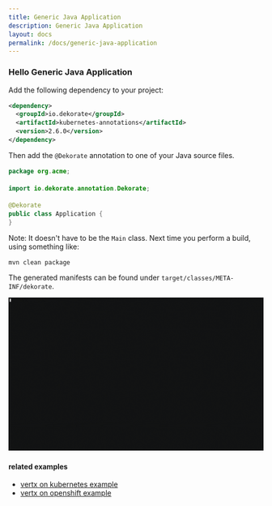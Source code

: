 ```yaml
---
title: Generic Java Application
description: Generic Java Application
layout: docs
permalink: /docs/generic-java-application
---
```


### Hello Generic Java Application

Add the following dependency to your project:

```xml
<dependency>
  <groupId>io.dekorate</groupId>
  <artifactId>kubernetes-annotations</artifactId>
  <version>2.6.0</version>
</dependency>
```

Then add the `@Dekorate` annotation to one of your Java source files.

```java
package org.acme;

import io.dekorate.annotation.Dekorate;

@Dekorate
public class Application {
}
```

Note: It doesn't have to be the `Main` class.
Next time you perform a build, using something like:

    mvn clean package

The generated manifests can be found under `target/classes/META-INF/dekorate`.


![asciicast](../images/dekorate-vertx-hello-world.gif "Dekorate Vert.X Hello World Asciicast")

#### related examples
- [vertx on kubernetes example](examples/vertx-on-kubernetes-example)
- [vertx on openshift example](examples/vertx-on-openshift-example)
